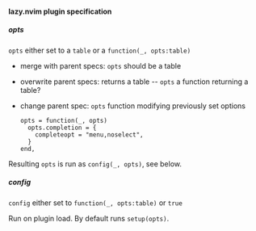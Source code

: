 #### lazy.nvim plugin specification

##### opts

`opts` either set to a `table` or a `function(_, opts:table)`

- merge with parent specs: `opts` should be a table 

- overwrite parent specs: returns a table -- `opts` a function returning a table?

- change parent spec: `opts` function modifying previously set options
    ```
    opts = function(_, opts)
      opts.completion = {
        completeopt = "menu,noselect",
      }
    end,
    ```
Resulting `opts` is run as `config(_, opts)`, see below.

##### config

`config` either set to `function(_, opts:table)` or `true`

Run on plugin load. By default runs `setup(opts)`.
